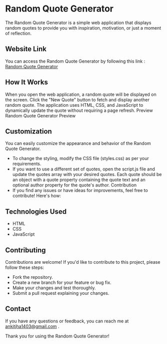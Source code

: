 # Random Quote Generator

The Random Quote Generator is a simple web application that displays random quotes to provide you with inspiration, motivation, or just a moment of reflection.

## Website Link
You can access the Random Quote Generator by following this link : [Random Quote Generator](https://ankitjha13.github.io/Quote-App/)


## How It Works
When you open the web application, a random quote will be displayed on the screen.
Click the "New Quote" button to fetch and display another random quote.
The application uses HTML, CSS, and JavaScript to dynamically update the quote without requiring a page refresh.
Preview
Random Quote Generator Preview

## Customization
You can easily customize the appearance and behavior of the Random Quote Generator.

- To change the styling, modify the CSS file (styles.css) as per your requirements.
- If you want to use a different set of quotes, open the script.js file and update the quotes array with your desired quotes. Each quote should be an object with a quote property containing the quote text and an optional author property for the quote's author.
Contribution
- If you find any issues or have ideas for improvements, feel free to contribute! Here's how:

## Technologies Used
- HTML
- CSS
- JavaScript

## Contributing
Contributions are welcome! If you'd like to contribute to this project, please follow these steps:

- Fork the repository.
- Create a new branch for your feature or bug fix.
- Make your changes and test thoroughly.
- Submit a pull request explaining your changes.

## Contact
If you have any questions or feedback, you can reach me at ankitjha1403@gmail.com .

Thank you for using the Random Quote Generator! 
